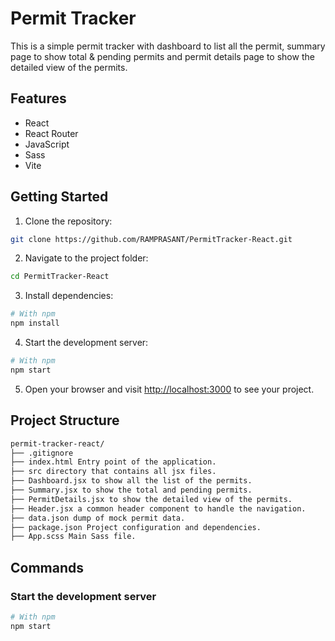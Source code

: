 # Permit Tracker

This is a simple permit tracker with dashboard to list all the permit, summary page to show total & pending permits and permit details page to show the detailed view of the permits.

## Features

- React
- React Router
- JavaScript
- Sass
- Vite

## Getting Started

1. Clone the repository:

```sh
git clone https://github.com/RAMPRASANT/PermitTracker-React.git
```

2. Navigate to the project folder:

```sh
cd PermitTracker-React
```

3. Install dependencies:

```sh
# With npm
npm install
```

4. Start the development server:

```sh
# With npm
npm start
```

5. Open your browser and visit [http://localhost:3000](http://localhost:3000) to see your project.

## Project Structure

```md
permit-tracker-react/
├── .gitignore
├── index.html Entry point of the application.
├── src directory that contains all jsx files.
├── Dashboard.jsx to show all the list of the permits.
├── Summary.jsx to show the total and pending permits.
├── PermitDetails.jsx to show the detailed view of the permits.
├── Header.jsx a common header component to handle the navigation.
├── data.json dump of mock permit data.
├── package.json Project configuration and dependencies.
├── App.scss Main Sass file.
```

## Commands

### Start the development server

```sh
# With npm
npm start
```
